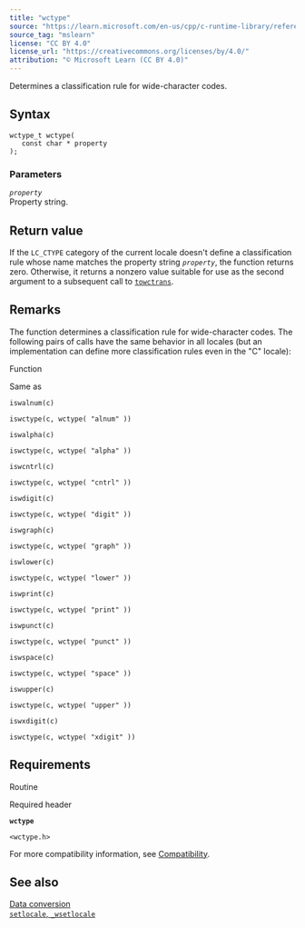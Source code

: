```yaml
---
title: "wctype"
source: "https://learn.microsoft.com/en-us/cpp/c-runtime-library/reference/wctype?view=msvc-170"
source_tag: "mslearn"
license: "CC BY 4.0"
license_url: "https://creativecommons.org/licenses/by/4.0/"
attribution: "© Microsoft Learn (CC BY 4.0)"
---
```

Determines a classification rule for wide-character codes.

## Syntax

```
wctype_t wctype(
   const char * property
);
```

### Parameters

_`property`_  
Property string.

## Return value

If the `LC_CTYPE` category of the current locale doesn't define a classification rule whose name matches the property string _`property`_, the function returns zero. Otherwise, it returns a nonzero value suitable for use as the second argument to a subsequent call to [`towctrans`](https://learn.microsoft.com/en-us/cpp/c-runtime-library/reference/towctrans?view=msvc-170).

## Remarks

The function determines a classification rule for wide-character codes. The following pairs of calls have the same behavior in all locales (but an implementation can define more classification rules even in the "C" locale):

Function

Same as

`iswalnum(c)`

`iswctype(c, wctype( "alnum" ))`

`iswalpha(c)`

`iswctype(c, wctype( "alpha" ))`

`iswcntrl(c)`

`iswctype(c, wctype( "cntrl" ))`

`iswdigit(c)`

`iswctype(c, wctype( "digit" ))`

`iswgraph(c)`

`iswctype(c, wctype( "graph" ))`

`iswlower(c)`

`iswctype(c, wctype( "lower" ))`

`iswprint(c)`

`iswctype(c, wctype( "print" ))`

`iswpunct(c)`

`iswctype(c, wctype( "punct" ))`

`iswspace(c)`

`iswctype(c, wctype( "space" ))`

`iswupper(c)`

`iswctype(c, wctype( "upper" ))`

`iswxdigit(c)`

`iswctype(c, wctype( "xdigit" ))`

## Requirements

Routine

Required header

**`wctype`**

`<wctype.h>`

For more compatibility information, see [Compatibility](https://learn.microsoft.com/en-us/cpp/c-runtime-library/compatibility?view=msvc-170).

## See also

[Data conversion](https://learn.microsoft.com/en-us/cpp/c-runtime-library/data-conversion?view=msvc-170)  
[`setlocale`, `_wsetlocale`](https://learn.microsoft.com/en-us/cpp/c-runtime-library/reference/setlocale-wsetlocale?view=msvc-170)